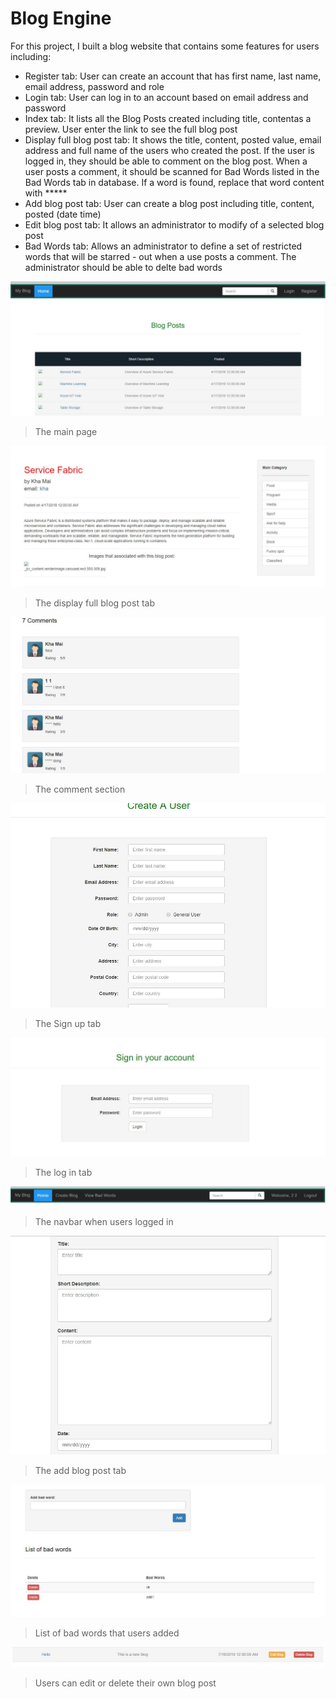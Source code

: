 # Blog Engine
For this project, I built a blog website that contains some features for users including:
* Register tab: User can create an account that has first name, last name, email address, password and role
* Login tab: User can log in to an account based on email address and password
* Index tab: It lists all the Blog Posts created including title, contentas a preview. User enter the link to see the full blog post
* Display full blog post tab: It shows the title, content, posted value, email address and full name of the users who created the post. If the user is logged in, they should be able to comment on the blog post. When a user posts a comment, it should be scanned for Bad Words listed in the Bad Words tab in database. If a word is found, replace that word content with *****
* Add blog post tab: User can create a blog post including title, content, posted (date time)
* Edit blog post tab: It allows an administrator to modify of a selected blog post
* Bad Words tab: Allows an administrator to define a set of restricted words that will be starred - out when a use posts a comment. The administrator should be able to delte bad words

![Main page](https://raw.githubusercontent.com/mai00015/Blog-Engine/master/src/Assignment2/wwwroot/image/1.JPG)  
>The main page

![Display post](https://raw.githubusercontent.com/mai00015/Blog-Engine/master/src/Assignment2/wwwroot/image/2.JPG)  
>The display full blog post tab

![Comment](https://raw.githubusercontent.com/mai00015/Blog-Engine/master/src/Assignment2/wwwroot/image/3.JPG)  
>The comment section

![Sign up](https://raw.githubusercontent.com/mai00015/Blog-Engine/master/src/Assignment2/wwwroot/image/4.JPG)  
>The Sign up tab

![Log in](https://raw.githubusercontent.com/mai00015/Blog-Engine/master/src/Assignment2/wwwroot/image/5.JPG)  
>The log in tab

![Navbar](https://raw.githubusercontent.com/mai00015/Blog-Engine/master/src/Assignment2/wwwroot/image/6.JPG)  
>The navbar when users logged in

![Add blog post](https://raw.githubusercontent.com/mai00015/Blog-Engine/master/src/Assignment2/wwwroot/image/7.JPG)  
>The add blog post tab

![View bad words](https://raw.githubusercontent.com/mai00015/Blog-Engine/master/src/Assignment2/wwwroot/image/8.JPG)  
>List of bad words that users added

![View new post](https://raw.githubusercontent.com/mai00015/Blog-Engine/master/src/Assignment2/wwwroot/image/9.JPG)  
>Users can edit or delete their own blog post
